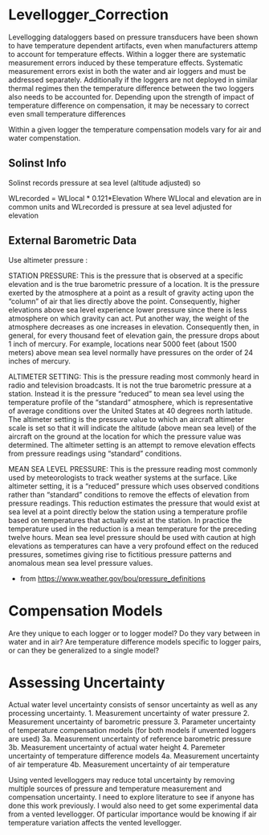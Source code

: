 
<!-- README.md is generated from README.Rmd. Please edit that file -->

# Levellogger\_Correction

Levellogging dataloggers based on pressure transducers have been shown
to have temperature dependent artifacts, even when manufacturers attemp
to account for temperature effects. Within a logger there are systematic
measurement errors induced by these temperature effects. Systematic
measurement errors exist in both the water and air loggers and must be
addressed separately. Additionally if the loggers are not deployed in
similar thermal regimes then the temperature difference between the two
loggers also needs to be accounted for. Depending upon the strength of
impact of temperature difference on compensation, it may be necessary to
correct even small temperature differences

Within a given logger the temperature compensation models vary for air
and water compenstation.

## Solinst Info

Solinst records pressure at sea level (altitude adjusted) so

WLrecorded = WLlocal \* 0.121\*Elevation Where WLlocal and elevation are
in common units and WLrecorded is pressure at sea level adjusted for
elevation

## External Barometric Data

Use altimeter pressure :

STATION PRESSURE: This is the pressure that is observed at a specific
elevation and is the true barometric pressure of a location. It is the
pressure exerted by the atmosphere at a point as a result of gravity
acting upon the “column” of air that lies directly above the point.
Consequently, higher elevations above sea level experience lower
pressure since there is less atmosphere on which gravity can act. Put
another way, the weight of the atmosphere decreases as one increases in
elevation. Consequently then, in general, for every thousand feet of
elevation gain, the pressure drops about 1 inch of mercury. For example,
locations near 5000 feet (about 1500 meters) above mean sea level
normally have pressures on the order of 24 inches of mercury.

ALTIMETER SETTING: This is the pressure reading most commonly heard in
radio and television broadcasts. It is not the true barometric pressure
at a station. Instead it is the pressure “reduced” to mean sea level
using the temperature profile of the “standard” atmosphere, which is
representative of average conditions over the United States at 40
degrees north latitude. The altimeter setting is the pressure value to
which an aircraft altimeter scale is set so that it will indicate the
altitude (above mean sea level) of the aircraft on the ground at the
location for which the pressure value was determined. The altimeter
setting is an attempt to remove elevation effects from pressure readings
using “standard” conditions.

MEAN SEA LEVEL PRESSURE: This is the pressure reading most commonly used
by meteorologists to track weather systems at the surface. Like
altimeter setting, it is a “reduced” pressure which uses observed
conditions rather than “standard” conditions to remove the effects of
elevation from pressure readings. This reduction estimates the pressure
that would exist at sea level at a point directly below the station
using a temperature profile based on temperatures that actually exist at
the station. In practice the temperature used in the reduction is a mean
temperature for the preceding twelve hours. Mean sea level pressure
should be used with caution at high elevations as temperatures can have
a very profound effect on the reduced pressures, sometimes giving rise
to fictitious pressure patterns and anomalous mean sea level pressure
values.

  - from <https://www.weather.gov/bou/pressure_definitions>

# Compensation Models

Are they unique to each logger or to logger model? Do they vary between
in water and in air? Are temperature difference models specific to
logger pairs, or can they be generalized to a single model?

# Assessing Uncertainty

Actual water level uncertainty consists of sensor uncertainty as well as
any processing uncertainty. 1. Measurement uncertainty of water pressure
2. Measurement uncertainty of barometric pressure 3. Parameter
uncertainty of temperature compensation models (for both models if
unvented loggers are used) 3a. Measurement uncertainty of reference
barometric pressure 3b. Measurement uncertainty of actual water height
4. Paremeter uncertainty of temperature difference models 4a.
Measurement uncertainty of air temperature 4b. Measurement uncertainty
of air temperature

Using vented levelloggers may reduce total uncertainty by removing
multiple sources of pressure and temperature measurement and
compensation uncertainty. I need to explore literature to see if anyone
has done this work previously. I would also need to get some
experimental data from a vented levellogger. Of particular importance
would be knowing if air temperature variation affects the vented
levellogger.
